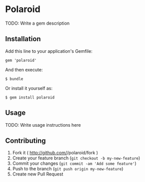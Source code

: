 # Polaroid

TODO: Write a gem description

## Installation

Add this line to your application's Gemfile:

    gem 'polaroid'

And then execute:

    $ bundle

Or install it yourself as:

    $ gem install polaroid

## Usage

TODO: Write usage instructions here

## Contributing

1. Fork it ( http://github.com/<my-github-username>/polaroid/fork )
2. Create your feature branch (`git checkout -b my-new-feature`)
3. Commit your changes (`git commit -am 'Add some feature'`)
4. Push to the branch (`git push origin my-new-feature`)
5. Create new Pull Request
